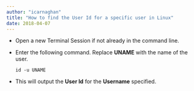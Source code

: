 ```yaml
---
author: "icarnaghan"
title: "How to find the User Id for a specific user in Linux"
date: 2018-04-07
---
```


- Open a new Terminal Session if not already in the command line.
- Enter the following command. Replace **UNAME** with the name of the user.
    
    ```
    id -u UNAME
    ```
    
- This will output the **User Id** for the **Username** specified.
